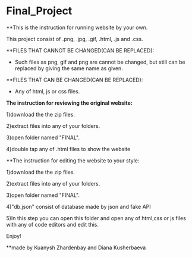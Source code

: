 # Final_Project

**This is the instruction for running website by your own.

This project consist of .png, .jpg, .gif, .html, .js and .css. 

**FILES THAT CANNOT BE CHANGED(CAN BE REPLACED):
- Such files as png, gif and png are cannot be changed, but still can be replaced by giving the same name as given.

**FILES THAT CAN BE CHANGED(CAN BE REPLACED):
- Any of html, js or css files.

 **The instruction for reviewing the original website:**
 
1)download the the zip files.

2)extract files into any of your folders.

3)open folder named "FINAL".

4)double tap any of .html files to show the website

**The instruction for editing the website to your style:

1)download the the zip files.

2)extract files into any of your folders.

3)open folder named "FINAL".

4)"db.json" consist of database made by json and fake API

5)In this step you can open this folder and open any of html,css or js files with any of code editors and edit this.

Enjoy!

**made by Kuanysh Zhardenbay and Diana Kusherbaeva 
